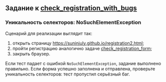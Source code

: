 ## Задание к [check_registration_with_bugs](../solutions/check_registration_with_bugs.py)

### Уникальность селекторов: NoSuchElementException

Сценарий для реализации выглядит так:

1) открыть страницу https://suninjuly.github.io/registration2.html;
2) пройти регистрацию аналогично задаче [check_registration_form](check_registration_form.md);
3) закрыть браузер.

Если тест падает с ошибкой `NoSuchElementException`, задание выполнено правильно.
Если форма успешно заполнена и отправлена, проверьте уникальность селекторов: тест пропустил серьёзный баг.
